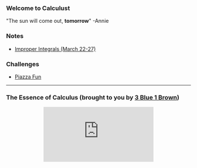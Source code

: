 ### Welcome to Calculust 
"The sun will come out, **tomorrow**" -Annie 

### Notes 
* <a href="https://MerrickMath.github.io/Calculus/Notes/ImproperIntegrals.pdf"> Improper Integrals (March 22-27) </a>

### Challenges 

* <a href="https://MerrickMath.github.io/Calculus/Projects/PiazzaFun.pdf"> Piazza Fun </a>

---


### The Essence of Calculus (brought to you by <a href="https://www.youtube.com/channel/UCYO_jab_esuFRV4b17AJtAw"> 3 Blue 1 Brown</a>)
<p align="center"> 
  <iframe src="https://www.youtube.com/embed/WUvTyaaNkzM" frameborder="0" allow="accelerometer; autoplay; encrypted-media; gyroscope; picture-in-picture" allowfullscreen class="vid"></iframe> </p>
